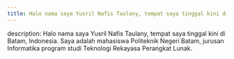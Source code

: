 ```yaml
---
title: Halo nama saya Yusril Nafis Taulany, tempat saya tinggal kini di Batam, Indonesia. Saya adalah mahasiswa Politeknik Negeri Batam, jurusan Informatika program studi Teknologi Rekayasa Perangkat Lunak.
---
```

description: Halo nama saya Yusril Nafis Taulany, tempat saya tinggal kini di Batam, Indonesia. Saya adalah mahasiswa Politeknik Negeri Batam, jurusan Informatika program studi Teknologi Rekayasa Perangkat Lunak.

